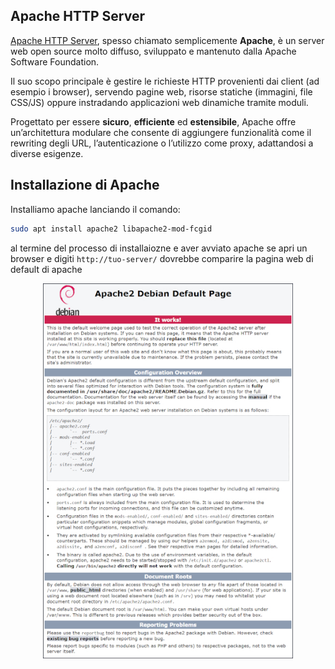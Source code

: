 ## Apache HTTP Server

[Apache HTTP Server](https://httpd.apache.org/), spesso chiamato semplicemente **Apache**, è un server web open source molto diffuso, sviluppato e mantenuto dalla Apache Software Foundation.  

Il suo scopo principale è gestire le richieste HTTP provenienti dai client (ad esempio i browser), servendo pagine web, risorse statiche (immagini, file CSS/JS) oppure instradando applicazioni web dinamiche tramite moduli.  

Progettato per essere **sicuro**, **efficiente** ed **estensibile**, Apache offre un’architettura modulare che consente di aggiungere funzionalità come il rewriting degli URL, l’autenticazione o l’utilizzo come proxy, adattandosi a diverse esigenze.

Installazione di Apache
---
Installiamo apache lanciando il comando:
```bash
sudo apt install apache2 libapache2-mod-fcgid
```
al termine del processo di installaiozne e aver avviato apache se apri un browser e digiti ```http://tuo-server/``` dovrebbe comparire la pagina web di default di apache

<p align="center">
  <img src="img/apachedefaultpage.jpg" width="400">
</p>

